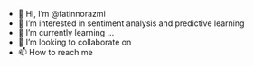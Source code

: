 - 👋 Hi, I’m @fatinnorazmi
- 👀 I’m interested in sentiment analysis and predictive learning
- 🌱 I’m currently learning ...
- 💞️ I’m looking to collaborate on 
- 📫 How to reach me 

<!---
fatinnorazmi/fatinnorazmi is a ✨ special ✨ repository because its `README.md` (this file) appears on your GitHub profile.
You can click the Preview link to take a look at your changes.
--->
